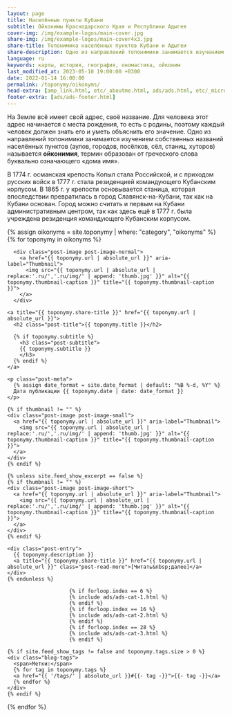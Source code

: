 ```yaml
---
layout: page
title: Населённые пункты Кубани
subtitle: Ойконимы Краснодарского Края и Республики Адыгея
cover-img: /img/example-logos/main-cover.jpg
share-img: /img/example-logos/main-cover4x3.jpg
share-title: Топонимика населённых пунктов Кубани и Адыгеи
share-description: Одно из направлений топонимики занимается изучением собственных названий населенных пунктов (городов, посёлков, сёл, станиц, хуторов) называется ойконимия.
language: ru
keywords: карты, история, география, ономастика, ойконим
last_modified_at: 2023-05-10 19:00:00 +0300
date: 2022-01-14 16:00:00
permalink: /toponymy/oikonyms/
head-extra: [amp_link.html, etc/_aboutme.html, ads/ads.html, etc/_micro_oikonyms.html]
footer-extra: [ads/ads-footer.html]
---
```

На Земле всё имеет свой адрес, своё название. Для человека этот адрес начинается с места рождения, то есть с родины, поэтому каждый человек должен знать его и уметь объяснить его значение. Одно из направлений топонимики занимается изучением собственных названий населённых пунктов (аулов, городов, посёлков, сёл, станиц, хуторов) называется **ойконимия**, термин образован от греческого слова буквально означающего «дома имя».

В 1774 г. османская крепость Копыл стала Российской, и с приходом русских войск в 1777 г. стала резиденцией командующего Кубанским корпусом. В 1865 г. у крепости основывается станица, которая впоследствии превратилась в город Славянск-на-Кубани, так как на Кубани основан. Город можно считать и первым на Кубани административным центром, так как здесь ещё в 1777 г. была учреждена резиденция командующего Кубанским корпусом.

<div class="posts-list">
  {% assign oikonyms = site.toponymy | where: "category", "oikonyms" %}
  {% for toponymy in oikonyms %}
  <article class="post-preview">

  <!--    {%- capture thumbnail -%}
        {% if toponymy.thumbnail-img %}
          {{ toponymy.thumbnail-img }}
        {% elsif toponymy.cover-img %}
          {% if toponymy.cover-img.first %}
            {{ toponymy.cover-img[0].first.first }}
          {% else %}
            {{ toponymy.cover-img }}
          {% endif %}
        {% else %}
        {% endif %}
      {% endcapture %}
      {% assign thumbnail=thumbnail | strip %}

      {% if site.feed_show_excerpt == false %}
      {% if thumbnail != "" %} -->
      <div class="post-image post-image-normal">
        <a href="{{ toponymy.url | absolute_url }}" aria-label="Thumbnail">
          <img src="{{ toponymy.url | absolute_url | replace:'.ru/','.ru/img/' | append: 'thumb.jpg' }}" alt="{{ toponymy.thumbnail-caption }}" title="{{ toponymy.thumbnail-caption }}">
        </a>
      </div>
  <!--    {% endif %}
      {% endif %} -->

    <a title="{{ toponymy.share-title }}" href="{{ toponymy.url | absolute_url }}">
      <h2 class="post-title">{{ toponymy.title }}</h2>

      {% if toponymy.subtitle %}
        <h3 class="post-subtitle">
        {{ toponymy.subtitle }}
        </h3>
      {% endif %}
    </a>

    <p class="post-meta">
      {% assign date_format = site.date_format | default: "%B %-d, %Y" %}
      Дата публикации {{ toponymy.date | date: date_format }}
    </p>

    {% if thumbnail != "" %}
    <div class="post-image post-image-small">
      <a href="{{ toponymy.url | absolute_url }}" aria-label="Thumbnail">
        <img src="{{ toponymy.url | absolute_url | replace:'.ru/','.ru/img/' | append: 'thumb.jpg' }}" alt="{{ toponymy.thumbnail-caption }}" title="{{ toponymy.thumbnail-caption }}">
      </a>
    </div>
    {% endif %}

    {% unless site.feed_show_excerpt == false %}
    {% if thumbnail != "" %}
    <div class="post-image post-image-short">
      <a href="{{ toponymy.url | absolute_url }}" aria-label="Thumbnail">
        <img src="{{ toponymy.url | absolute_url | replace:'.ru/','.ru/img/' | append: 'thumb.jpg' }}" alt="{{ toponymy.thumbnail-caption }}" title="{{ toponymy.thumbnail-caption }}">
      </a>
    </div>
    {% endif %}

    <div class="post-entry">
      {{ toponymy.description }}
      <a title="{{ toponymy.share-title }}" href="{{ toponymy.url | absolute_url }}" class="post-read-more">[Читать&nbsp;далее]</a>
    </div>
    {% endunless %}

                        {% if forloop.index == 6 %}
                        {% include ads/ads-cat-1.html %}
                        {% endif %}
                        {% if forloop.index == 16 %}
                        {% include ads/ads-cat-2.html %}
                        {% endif %}
                        {% if forloop.index == 28 %}
                        {% include ads/ads-cat-3.html %}
                        {% endif %}

    {% if site.feed_show_tags != false and toponymy.tags.size > 0 %}
    <div class="blog-tags">
      <span>Метки:</span>
      {% for tag in toponymy.tags %}
      <a href="{{ '/tags/' | absolute_url }}#{{- tag -}}">{{- tag -}}</a>
      {% endfor %}
    </div>
    {% endif %}

   </article>
  {% endfor %}
</div>
